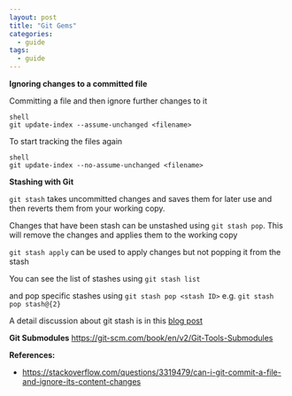 ```yaml
---
layout: post
title: "Git Gems"
categories:
  - guide
tags:
  - guide
---
```

**Ignoring changes to a committed file**

Committing a file and then ignore further changes to it
```
shell
git update-index --assume-unchanged <filename>
```
To start tracking the files again
```
shell
git update-index --no-assume-unchanged <filename>
```

**Stashing with Git**

`git stash` takes uncommitted changes and saves them for later use and then reverts them from your working copy.

Changes that have been stash can be unstashed using `git stash pop`. This will remove the changes and applies them to the working copy

`git stash apply` can be used to apply changes but not popping it from the stash

You can see the list of stashes using `git stash list`

and pop specific stashes using `git stash pop <stash ID>` e.g. `git stash pop stash@{2}`  

A detail discussion about git stash is in this [blog post](https://www.atlassian.com/git/tutorials/saving-changes/git-stash)

**Git Submodules**
https://git-scm.com/book/en/v2/Git-Tools-Submodules

**References:**
- https://stackoverflow.com/questions/3319479/can-i-git-commit-a-file-and-ignore-its-content-changes
